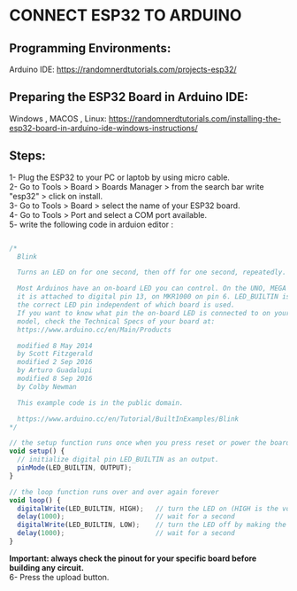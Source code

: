 # CONNECT ESP32 TO ARDUINO
## Programming Environments:
Arduino IDE: https://randomnerdtutorials.com/projects-esp32/

## Preparing the ESP32 Board in Arduino IDE:
Windows , MACOS , Linux: https://randomnerdtutorials.com/installing-the-esp32-board-in-arduino-ide-windows-instructions/

## Steps:

1- Plug the ESP32 to your PC or laptob by using micro cable.  
2- Go to Tools > Board > Boards Manager > from the search bar write "esp32" > click on install.  
3- Go to Tools > Board > select the name of your ESP32 board.  
4- Go to Tools > Port and select a COM port available.  
5- write the following code in arduion editor :  
```js

/*
  Blink

  Turns an LED on for one second, then off for one second, repeatedly.

  Most Arduinos have an on-board LED you can control. On the UNO, MEGA and ZERO
  it is attached to digital pin 13, on MKR1000 on pin 6. LED_BUILTIN is set to
  the correct LED pin independent of which board is used.
  If you want to know what pin the on-board LED is connected to on your Arduino
  model, check the Technical Specs of your board at:
  https://www.arduino.cc/en/Main/Products

  modified 8 May 2014
  by Scott Fitzgerald
  modified 2 Sep 2016
  by Arturo Guadalupi
  modified 8 Sep 2016
  by Colby Newman

  This example code is in the public domain.

  https://www.arduino.cc/en/Tutorial/BuiltInExamples/Blink
*/

// the setup function runs once when you press reset or power the board
void setup() {
  // initialize digital pin LED_BUILTIN as an output.
  pinMode(LED_BUILTIN, OUTPUT);
}

// the loop function runs over and over again forever
void loop() {
  digitalWrite(LED_BUILTIN, HIGH);   // turn the LED on (HIGH is the voltage level)
  delay(1000);                       // wait for a second
  digitalWrite(LED_BUILTIN, LOW);    // turn the LED off by making the voltage LOW
  delay(1000);                       // wait for a second
}

```

**Important: always check the pinout for your specific board before building any circuit.**  
6- Press the upload button.  
